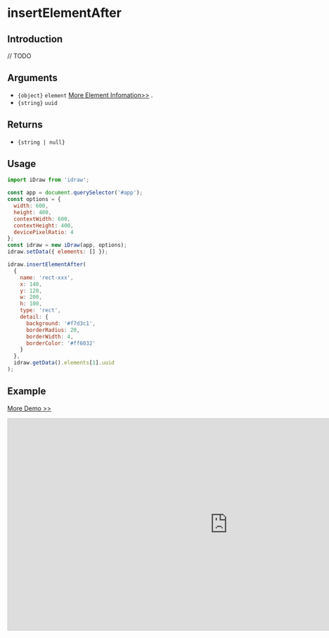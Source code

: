 # insertElementAfter

## Introduction

// TODO

## Arguments

- `{object}` `element` [More Element Infomation>>](./../element/info.md) .
- `{string}` `uuid`

## Returns

- `{string | null}`

## Usage

```js
import iDraw from 'idraw';

const app = document.querySelector('#app');
const options = {
  width: 600,
  height: 400,
  contextWidth: 600,
  contextHeight: 400,
  devicePixelRatio: 4
};
const idraw = new iDraw(app, options);
idraw.setData({ elements: [] });

idraw.insertElementAfter(
  {
    name: 'rect-xxx',
    x: 140,
    y: 120,
    w: 200,
    h: 100,
    type: 'rect',
    detail: {
      background: '#f7d3c1',
      borderRadius: 20,
      borderWidth: 4,
      borderColor: '#ff6032'
    }
  },
  idraw.getData().elements[1].uuid
);
```

## Example

[More Demo >>](https://idraw.js.org/playground/?demo=api-insertElementAfter)

<iframe class="idraw-playground-preview" 
  src="https://idraw.js.org/playground/?demo=api-insertElementAfter&header=false&sider=false&default-editor-split=50" 
  width="1000" height="480" frameborder="no" border="0"
  style="border: 1px solid #cecece; margin: 0px auto;"
></iframe>
